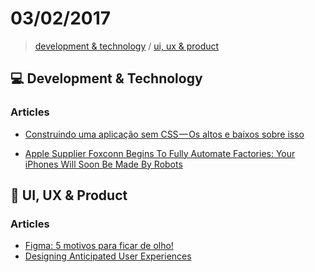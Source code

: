 # 03/02/2017

> [development & technology](#computer-development--technology) / [ui, ux & product](#ui-ux--product)


## :computer: Development & Technology

### Articles
- [Construindo uma aplicação sem CSS — Os altos e baixos sobre isso](https://medium.com/@oieduardorabelo/construindo-uma-aplica%C3%A7%C3%A3o-sem-css-os-altos-e-baixos-sobre-isso-33d8a218c72f#.rnpbed1tv)


- [Apple Supplier Foxconn Begins To Fully Automate Factories: Your iPhones Will Soon Be Made By Robots](http://www.techtimes.com/articles/190832/20161230/apple-supplier-foxconn-begins-to-fully-automate-factories-your-iphones-will-soon-be-made-by-robots.htm)


## :art: UI, UX & Product

### Articles
- [Figma: 5 motivos para ficar de olho!](https://medium.com/ui-lab-school/figma-5-motivos-para-ficar-de-olho-d8cfe3af07a1#.g5c1ofu3a)
- [Designing Anticipated User Experiences](https://uxdesign.cc/designing-anticipated-user-experiences-c419b574a417#.o1w81n4zi)